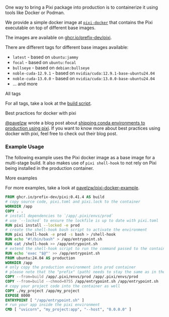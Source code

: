One way to bring a Pixi package into production is to containerize it using tools like Docker or Podman.

We provide a simple docker image at [`pixi-docker`](https://github.com/prefix-dev/pixi-docker) that contains the Pixi executable on top of different base images.

The images are available on [ghcr.io/prefix-dev/pixi](https://ghcr.io/prefix-dev/pixi).

There are different tags for different base images available:

- `latest` - based on `ubuntu:jammy`
- `focal` - based on `ubuntu:focal`
- `bullseye` - based on `debian:bullseye`
- `noble-cuda-12.9.1` - based on `nvidia/cuda:12.9.1-base-ubuntu24.04`
- `noble-cuda-13.0.0` - based on `nvidia/cuda:13.0.0-base-ubuntu24.04`
- ... and more

All tags

For all tags, take a look at the [build script](https://github.com/prefix-dev/pixi-docker/blob/main/.github/workflows/build.yml).

Best practices for docker with pixi

[@pavelzw](https://github.com/pavelzw) wrote a blog post about [shipping conda environments to production using pixi](https://tech.quantco.com/blog/pixi-production). If you want to know more about best practices using docker with pixi, feel free to check out their blog post.

### Example Usage

The following example uses the Pixi docker image as a base image for a multi-stage build. It also makes use of `pixi shell-hook` to not rely on Pixi being installed in the production container.

More examples

For more examples, take a look at [pavelzw/pixi-docker-example](https://github.com/pavelzw/pixi-docker-example).

```Dockerfile
FROM ghcr.io/prefix-dev/pixi:0.41.4 AS build
# copy source code, pixi.toml and pixi.lock to the container
WORKDIR /app
COPY . .
# install dependencies to `/app/.pixi/envs/prod`
# use `--locked` to ensure the lockfile is up to date with pixi.toml
RUN pixi install --locked -e prod
# create the shell-hook bash script to activate the environment
RUN pixi shell-hook -e prod -s bash > /shell-hook
RUN echo "#!/bin/bash" > /app/entrypoint.sh
RUN cat /shell-hook >> /app/entrypoint.sh
# extend the shell-hook script to run the command passed to the container
RUN echo 'exec "$@"' >> /app/entrypoint.sh
FROM ubuntu:24.04 AS production
WORKDIR /app
# only copy the production environment into prod container
# please note that the "prefix" (path) needs to stay the same as in the build container
COPY --from=build /app/.pixi/envs/prod /app/.pixi/envs/prod
COPY --from=build --chmod=0755 /app/entrypoint.sh /app/entrypoint.sh
# copy your project code into the container as well
COPY ./my_project /app/my_project
EXPOSE 8000
ENTRYPOINT [ "/app/entrypoint.sh" ]
# run your app inside the pixi environment
CMD [ "uvicorn", "my_project:app", "--host", "0.0.0.0" ]

```
